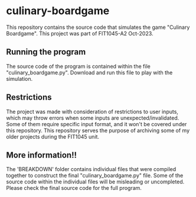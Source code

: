 # culinary-boardgame
This repository contains the source code that simulates the game "Culinary Boardgame". This project was part of FIT1045-A2 Oct-2023.

## Running the program
The source code of the program is contained within the file "culinary_boardgame.py". Download and run this file to play with the simulation. 

## Restrictions
The project was made with consideration of restrictions to user inputs, which may throw errors when some inputs are unexpected/invalidated. Some of them require specific input format, and it won't be covered under this repository. This repository serves the purpose of archiving some of my older projects during the FIT1045 unit.

## More information!!
The 'BREAKDOWN' folder contains individual files that were compiled together to construct the final "culinary_boardgame.py" file. Some of the source code within the individual files will be misleading or uncompleted. Please check the final source code for the full program.

